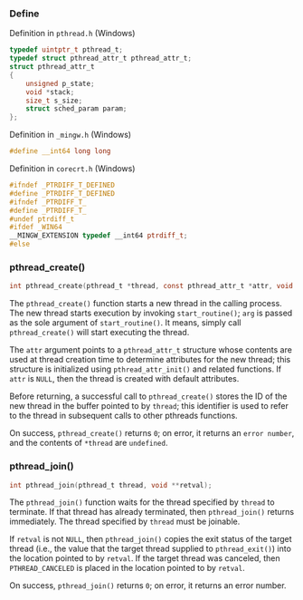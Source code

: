 ### Define

Definition in ``pthread.h`` (Windows)

```c
typedef uintptr_t pthread_t;
typedef struct pthread_attr_t pthread_attr_t;
struct pthread_attr_t
{
    unsigned p_state;
    void *stack;
    size_t s_size;
    struct sched_param param;
};
```

Definition in ``_mingw.h`` (Windows)

```c
#define __int64 long long
```

Definition in ``corecrt.h`` (Windows)

```c
#ifndef _PTRDIFF_T_DEFINED
#define _PTRDIFF_T_DEFINED
#ifndef _PTRDIFF_T_
#define _PTRDIFF_T_
#undef ptrdiff_t
#ifdef _WIN64
__MINGW_EXTENSION typedef __int64 ptrdiff_t;
#else
```

### pthread_create()

```c
int pthread_create(pthread_t *thread, const pthread_attr_t *attr, void *(*start_routine) (void *), void *arg);
```

The ``pthread_create()`` function starts a new thread in the calling process. The new thread starts execution by invoking ``start_routine()``; ``arg`` is passed as the sole argument of ``start_routine()``. It means, simply call ``pthread_create()`` will start executing the thread.

The ``attr`` argument points to a ``pthread_attr_t`` structure whose contents are used at thread creation time to determine attributes for the new thread; this structure is initialized using ``pthread_attr_init()`` and related functions. If ``attr`` is ``NULL``, then the thread is created with default attributes.

Before returning, a successful call to ``pthread_create()`` stores the ID of the new thread in the buffer pointed to by ``thread``; this identifier is used to refer to the thread in subsequent calls to other pthreads functions.

On success, ``pthread_create()`` returns ``0``; on error, it returns an ``error number``, and the contents of ``*thread`` are ``undefined``.

### pthread_join()

```c
int pthread_join(pthread_t thread, void **retval);
```

The ``pthread_join()`` function waits for the thread specified by ``thread`` to terminate. If that thread has already terminated, then ``pthread_join()`` returns immediately. The thread specified by ``thread`` must be joinable.

If ``retval`` is not ``NULL``, then ``pthread_join()`` copies the exit status  of the target thread (i.e., the value that the target thread supplied to ``pthread_exit()``) into the location pointed to by ``retval``.  If the target thread was canceled, then ``PTHREAD_CANCELED`` is placed in the location pointed to by ``retval``.

On success, ``pthread_join()`` returns ``0``; on error, it returns an error number.
